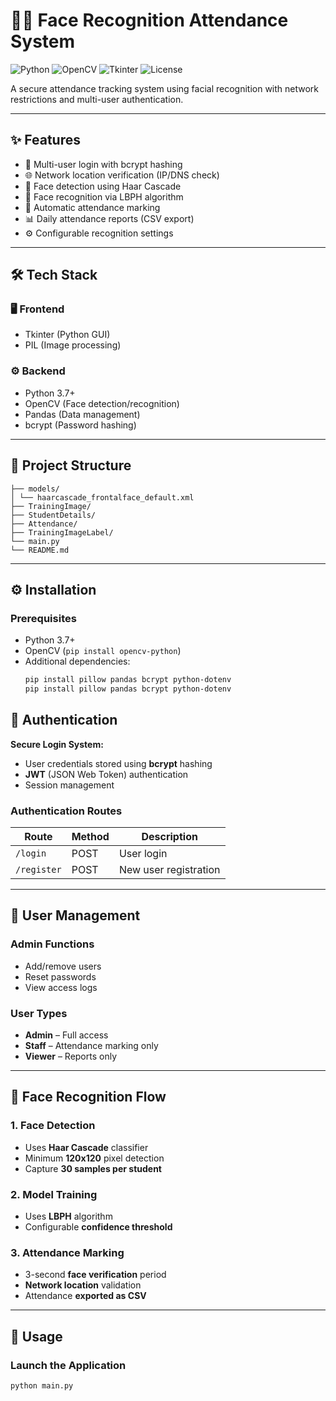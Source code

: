 # 👨‍💻 Face Recognition Attendance System

![Python](https://img.shields.io/badge/python-3.7%2B-blue)
![OpenCV](https://img.shields.io/badge/OpenCV-4.5%2B-orange)
![Tkinter](https://img.shields.io/badge/GUI-Tkinter-green)
![License](https://img.shields.io/badge/License-MIT-yellow)

A secure attendance tracking system using facial recognition with network restrictions and multi-user authentication.

---

## ✨ Features

- 🔐 Multi-user login with bcrypt hashing
- 🌐 Network location verification (IP/DNS check)
- 📸 Face detection using Haar Cascade
- 🧠 Face recognition via LBPH algorithm
- 📅 Automatic attendance marking
- 📊 Daily attendance reports (CSV export)
- ⚙️ Configurable recognition settings

---

## 🛠️ Tech Stack

### 🖥️ Frontend
- Tkinter (Python GUI)
- PIL (Image processing)

### ⚙️ Backend
- Python 3.7+
- OpenCV (Face detection/recognition)
- Pandas (Data management)
- bcrypt (Password hashing)

---

## 📁 Project Structure

```
├── models/
│ └── haarcascade_frontalface_default.xml
├── TrainingImage/ 
├── StudentDetails/ 
├── Attendance/
├── TrainingImageLabel/
└── main.py
└── README.md
```
---

## ⚙️ Installation

### Prerequisites
- Python 3.7+
- OpenCV (`pip install opencv-python`)
- Additional dependencies:
  ```bash
  pip install pillow pandas bcrypt python-dotenv
  pip install pillow pandas bcrypt python-dotenv
  ```
## 🔐 Authentication

**Secure Login System:**

- User credentials stored using **bcrypt** hashing  
- **JWT** (JSON Web Token) authentication  
- Session management  

### Authentication Routes

| Route       | Method | Description         |
|-------------|--------|---------------------|
| `/login`    | POST   | User login          |
| `/register` | POST   | New user registration |

---

## 👥 User Management

### Admin Functions

- Add/remove users  
- Reset passwords  
- View access logs  

### User Types

- **Admin** – Full access  
- **Staff** – Attendance marking only  
- **Viewer** – Reports only  

---

## 📸 Face Recognition Flow

### 1. Face Detection

- Uses **Haar Cascade** classifier  
- Minimum **120x120** pixel detection  
- Capture **30 samples per student**  

### 2. Model Training

- Uses **LBPH** algorithm  
- Configurable **confidence threshold**

### 3. Attendance Marking

- 3-second **face verification** period  
- **Network location** validation  
- Attendance **exported as CSV**

---

## 🚀 Usage

### Launch the Application

```bash
python main.py

